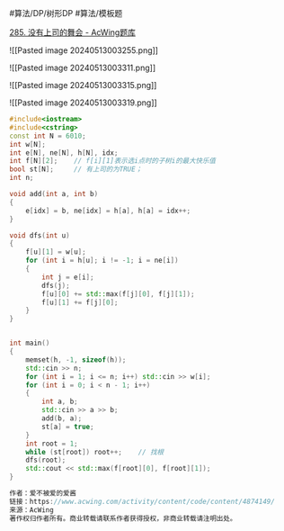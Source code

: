 
#算法/DP/树形DP #算法/模板题 

[285. 没有上司的舞会 - AcWing题库](https://www.acwing.com/problem/content/287/)



![[Pasted image 20240513003255.png]]


![[Pasted image 20240513003311.png]]

![[Pasted image 20240513003315.png]]


![[Pasted image 20240513003319.png]]

```cpp
#include<iostream>
#include<cstring>
const int N = 6010;
int w[N];
int e[N], ne[N], h[N], idx;
int f[N][2];    // f[i][1]表示选i点时的子树i的最大快乐值
bool st[N];     // 有上司的为TRUE；
int n;

void add(int a, int b)
{
    e[idx] = b, ne[idx] = h[a], h[a] = idx++;
}

void dfs(int u)
{
    f[u][1] = w[u];
    for (int i = h[u]; i != -1; i = ne[i])
    {
        int j = e[i];
        dfs(j);
        f[u][0] += std::max(f[j][0], f[j][1]);
        f[u][1] += f[j][0];
    }
}


int main()
{
    memset(h, -1, sizeof(h));
    std::cin >> n;
    for (int i = 1; i <= n; i++) std::cin >> w[i];
    for (int i = 0; i < n - 1; i++)
    {
        int a, b;
        std::cin >> a >> b;
        add(b, a);
        st[a] = true;
    }
    int root = 1;
    while (st[root]) root++;    // 找根
    dfs(root);
    std::cout << std::max(f[root][0], f[root][1]);
}

作者：爱不被爱的爱酱
链接：https://www.acwing.com/activity/content/code/content/4874149/
来源：AcWing
著作权归作者所有。商业转载请联系作者获得授权，非商业转载请注明出处。
```